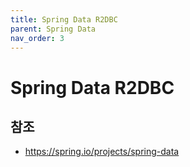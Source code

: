 ```yaml
---
title: Spring Data R2DBC
parent: Spring Data
nav_order: 3
---
```


# Spring Data R2DBC



## 참조
- https://spring.io/projects/spring-data
